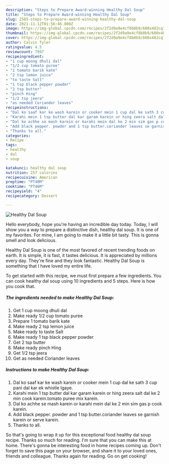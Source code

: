 ```yaml
---
description: "Steps to Prepare Award-winning Healthy Dal Soup"
title: "Steps to Prepare Award-winning Healthy Dal Soup"
slug: 2585-steps-to-prepare-award-winning-healthy-dal-soup
date: 2021-11-12T01:56:46.800Z
image: https://img-global.cpcdn.com/recipes/2f2d9a9e4cf8b0b9/680x482cq70/healthy-dal-soup-recipe-main-photo.jpg
thumbnail: https://img-global.cpcdn.com/recipes/2f2d9a9e4cf8b0b9/680x482cq70/healthy-dal-soup-recipe-main-photo.jpg
cover: https://img-global.cpcdn.com/recipes/2f2d9a9e4cf8b0b9/680x482cq70/healthy-dal-soup-recipe-main-photo.jpg
author: Calvin Tyler
ratingvalue: 4.5
reviewcount: 7997
recipeingredient:
- "1 cup moong dhuli dal"
- "1/2 cup tomato puree"
- "1 tomato barik kate"
- "2 tsp lemon juice"
- "to taste Salt"
- "1 tsp black pepper powder"
- "2 tsp butter"
- "pinch Hing"
- "1/2 tsp jeera"
- "as needed Coriander leaves"
recipeinstructions:
- "Dal ko saaf kar ke wash karein or cooker mein 1 cup dal ke sath 3 cup pani dal kar ek whistle lgaye."
- "Karahi mein 1 tsp butter dal kar garam karein or hing zeera salt dal ke 2 min cook karein.tomato puree mix karein."
- "Dal ko achhe se mash karein or karahi mein dal ke 2 min sim gas p cook karein."
- "Add black pepper. powder and 1 tsp butter.coriander leaves se garnish karein or serve karein."
- "Thanks to all."
categories:
- Recipe
tags:
- healthy
- dal
- soup

katakunci: healthy dal soup 
nutrition: 257 calories
recipecuisine: American
preptime: "PT40M"
cooktime: "PT46M"
recipeyield: "4"
recipecategory: Dessert

---
```



![Healthy Dal Soup](https://img-global.cpcdn.com/recipes/2f2d9a9e4cf8b0b9/680x482cq70/healthy-dal-soup-recipe-main-photo.jpg)

Hello everybody, hope you're having an incredible day today. Today, I will show you a way to prepare a distinctive dish, healthy dal soup. It is one of my favorites. For mine, I am going to make it a little bit tasty. This is gonna smell and look delicious.



Healthy Dal Soup is one of the most favored of recent trending foods on earth. It is simple, it is fast, it tastes delicious. It is appreciated by millions every day. They're fine and they look fantastic. Healthy Dal Soup is something that I have loved my entire life.


To get started with this recipe, we must first prepare a few ingredients. You can cook healthy dal soup using 10 ingredients and 5 steps. Here is how you cook that.

<!--inarticleads1-->

##### The ingredients needed to make Healthy Dal Soup:

1. Get 1 cup moong dhuli dal
1. Make ready 1/2 cup tomato puree
1. Prepare 1 tomato barik kate
1. Make ready 2 tsp lemon juice
1. Make ready to taste Salt
1. Make ready 1 tsp black pepper powder
1. Get 2 tsp butter
1. Make ready pinch Hing
1. Get 1/2 tsp jeera
1. Get as needed Coriander leaves




<!--inarticleads2-->

##### Instructions to make Healthy Dal Soup:

1. Dal ko saaf kar ke wash karein or cooker mein 1 cup dal ke sath 3 cup pani dal kar ek whistle lgaye.
1. Karahi mein 1 tsp butter dal kar garam karein or hing zeera salt dal ke 2 min cook karein.tomato puree mix karein.
1. Dal ko achhe se mash karein or karahi mein dal ke 2 min sim gas p cook karein.
1. Add black pepper. powder and 1 tsp butter.coriander leaves se garnish karein or serve karein.
1. Thanks to all.




So that's going to wrap it up for this exceptional food healthy dal soup recipe. Thanks so much for reading. I'm sure that you can make this at home. There's gonna be interesting food in home recipes coming up. Don't forget to save this page on your browser, and share it to your loved ones, friends and colleague. Thanks again for reading. Go on get cooking!
